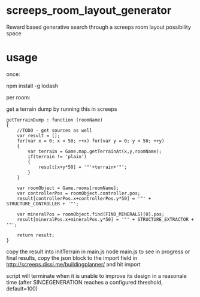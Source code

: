 # screeps_room_layout_generator
Reward based generative search through a screeps room layout possibility space

# usage

once:

npm install -g lodash

per room:

get a terrain dump by running this in screeps

    getTerrainDump : function (roomName)
    {
        //TODO - get sources as well
        var result = [];
        for(var x = 0; x < 50; ++x) for(var y = 0; y < 50; ++y)
        {
            var terrain = Game.map.getTerrainAt(x,y,roomName);
            if(terrain != 'plain')
            {
                result[x+y*50] = '"'+terrain+'"';
            }
        }
        
        var roomObject = Game.rooms[roomName];
        var controllerPos = roomObject.controller.pos;
        result[controllerPos.x+controllerPos.y*50] = '"' + STRUCTURE_CONTROLLER + '"';
        
        var mineralPos = roomObject.find(FIND_MINERALS)[0].pos;
        result[mineralPos.x+mineralPos.y*50] = '"' + STRUCTURE_EXTRACTOR + '"';
        
        return result;
    }

copy the result into initTerrain in main.js
node main.js
to see in progress or final results, copy the json block to the import field in http://screeps.dissi.me/buildingplanner/ and hit import

script will terminate when it is unable to improve its design in a reasonale time (after SINCEGENERATION reaches a configured threshold, default=100)
